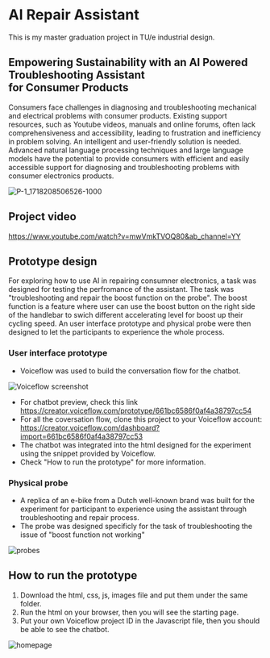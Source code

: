 # AI Repair Assistant
This is my master graduation project in TU/e industrial design.

## Empowering Sustainability with an AI Powered Troubleshooting Assistant <br /> for Consumer Products
Consumers face challenges in diagnosing and troubleshooting mechanical and electrical problems with consumer products. Existing support resources, such as Youtube videos, manuals and online forums, often lack comprehensiveness and accessibility, leading to frustration and inefficiency in problem solving. An intelligent and user-friendly solution is needed. Advanced natural language processing techniques and large language models have the potential to provide consumers with efficient and easily accessible support for diagnosing and troubleshooting problems with consumer electronics products.
<br />

![P-1_1718208506526-1000](https://github.com/Davidhuang616/ai_repair_assistant/assets/124699019/25211f40-aef9-4b40-adec-9ca22a9ce08d)

## Project video
https://www.youtube.com/watch?v=mwVmkTVOQ80&ab_channel=YY

## Prototype design
For exploring how to use AI in repairing consumner electronics, a task was designed for testing the perfromance of the assistant. The task was "troubleshooting and repair the boost function on the probe". The boost function is a feature where user can use the boost button on the right side of the handlebar to swich different accelerating level for boost up their cycling speed. An user interface prototype and physical probe were then designed to let the participants to experience the whole process.

### User interface prototype <br />
* Voiceflow was used to build the conversation flow for the chatbot.
 
![Voiceflow screenshot](https://github.com/Davidhuang616/ai_repair_assistant/assets/124699019/a03e0378-0ddf-44e7-81ea-aeb5c625371a)
<br />
* For chatbot preview, check this link <br />
https://creator.voiceflow.com/prototype/661bc6586f0af4a38797cc54
* For all the coversation flow, clone this project to your Voiceflow account: <br />
https://creator.voiceflow.com/dashboard?import=661bc6586f0af4a38797cc53 <br />
* The chatbot was integrated into the html designed for the experiment using the snippet provided by Voiceflow. <br />
* Check "How to run the prototype" for more information. <br />

### Physical probe <br />
* A replica of an e-bike from a Dutch well-known brand was built for the experiment for participant to experience using the assistant through troubleshooting and repair process.
* The probe was designed specificly for the task of troubleshooting the issue of "boost function not working"

![probes](https://github.com/Davidhuang616/ai_repair_assistant/assets/124699019/35c78bb8-1626-4a62-96d1-6268bba95589)
<br />

## How to run the prototype
1. Download the html, css, js, images file and put them under the same folder.
2. Run the html on your browser, then you will see the starting page. 
3. Put your own Voiceflow project ID in the Javascript file, then you should be able to see the chatbot.

![homepage](https://github.com/Davidhuang616/ai_repair_assistant/assets/124699019/96d9f87a-e280-49fa-9f9f-ce26453a12fe)
 <br />


